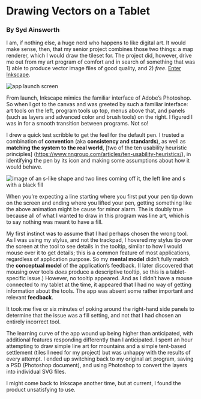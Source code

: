 # Drawing Vectors on a Tablet
### By Syd Ainsworth

I am, if nothing else, a huge nerd who happens to like digital art. It would make sense, then, that my senior project combines those two things: a map renderer, which I would draw the tileset for. The project did, however, drive me out from my art program of comfort and in search of something that was 1) able to produce vector image files of good quality, and 2) *free*. [Enter Inkscape]( https://inkscape.org/).

![app launch screen](assets/Picture1.jpg)

From launch, Inkscape mimics the familiar interface of Adobe’s Photoshop. So when I got to the canvas and was greeted by such a familiar interface: art tools on the left, program tools up top, menus above that, and panels (such as layers and advanced color and brush tools) on the right. I figured I was in for a smooth transition between programs. Not so!

I drew a quick test scribble to get the feel for the default pen. I trusted a combination of **convention** (aka **consistency and standards**), as well as **matching the system to the real world**, [two of the ten usability heuristic principles] (https://www.nngroup.com/articles/ten-usability-heuristics/), in identifying the pen by its icon and making some assumptions about how it would behave.

![image of an s-like shape and two lines coming off it, the left line and s with a black fill](assets/Screenshot4.jpg)

When you’re expecting a line starting where you first put your pen tip down on the screen and ending where you lifted your pen, getting something like the above animation might be cause for minor alarm.  The is doubly true because all of what I wanted to draw in this program was line art, which is to say nothing was meant to have a fill.

My first instinct was to assume that I had perhaps chosen the wrong tool. As I was using my stylus, and not the trackpad, I hovered my stylus tip over the screen at the tool to see details in the tooltip, similar to how I would mouse over it to get details; this is a common feature of most applications, regardless of application purpose. So my **mental model** didn’t fully match the **conceptual model** of the application’s feedback. (I later discovered that mousing over tools *does* produce a descriptive tooltip, so this is a tablet-specific issue.) However, no tooltip appeared. And as I didn’t have a mouse connected to my tablet at the time, it appeared that I had no way of getting information about the tools. The app was absent some rather important and relevant **feedback**.

It took me five or six minutes of poking around the right-hand side panels to determine that the issue was a fill setting, and not that I had chosen an entirely incorrect tool.

The learning curve of the app wound up being higher than anticipated, with additional features responding differently than I anticipated. I spent an hour attempting to draw simple line art for mountains and a simple tent-based settlement (tiles I need for my project) but was unhappy with the results of every attempt. I ended up switching back to my original art program, saving a PSD (Photoshop document), and using Photoshop to convert the layers into individual SVG files.

I might come back to Inkscape another time, but at current, I found the product unsatisfying to use.
